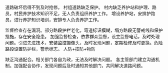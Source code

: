 道路破坏后得不到及时抢修。
村组道路缺乏保护。
村内缺乏养护站和护理、路员，村民养护技术知识不足，无人负责组织养护工作。
增设养护站，安排护路员，进行养护知识培训，安排专人负责养护工作。

监督检查存在漏洞。部分路段护栏老化，弯道标识模糊，塌方路段无警戒线和保护措施，存在安全隐患。
加强监督检查，依靠群众监督，设立监督电话，及时处理问题。引进先进技术，安装监控摄像头，及时发现问题，定期检修及时更换。危险路段设置防护栏，警示标志。
人防+技防+物防

缺乏沟通配合。相关部门各自为政，无法及时解决问题。
各主管部门建立沟通机制。加强配合协作，发现问题后及时通知其他部门，共同解决道路问题。
